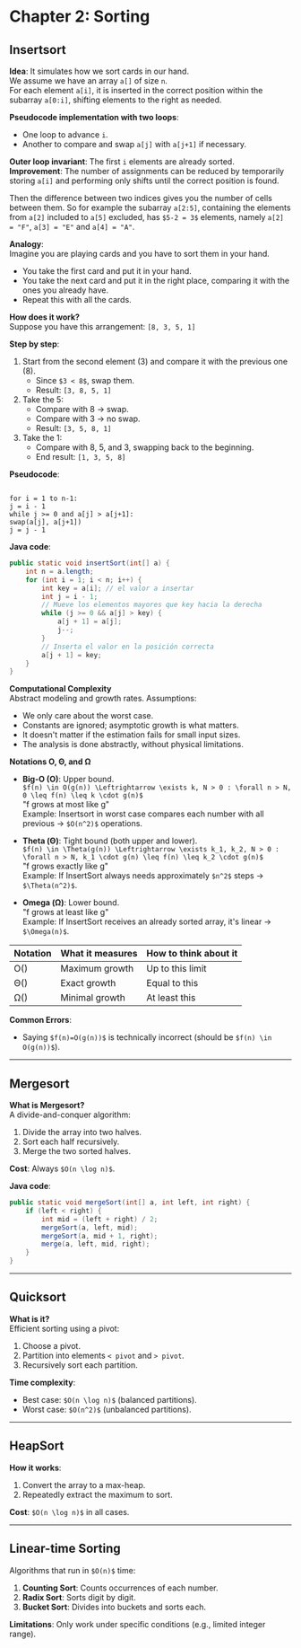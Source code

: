 # Chapter 2: Sorting

## Insertsort

**Idea**: It simulates how we sort cards in our hand.  
We assume we have an array `a[]` of size `n`.  
For each element `a[i]`, it is inserted in the correct position within the subarray `a[0:i]`, shifting elements to the right as needed.

**Pseudocode implementation with two loops**:

- One loop to advance `i`.
- Another to compare and swap `a[j]` with `a[j+1]` if necessary.

**Outer loop invariant**: The first `i` elements are already sorted.  
**Improvement**: The number of assignments can be reduced by temporarily storing `a[i]` and performing only shifts until the correct position is found.

Then the difference between two indices gives you the number of cells between them. So for example the subarray `a[2:5]`, containing the elements from `a[2]` included to `a[5]` excluded, has `$5-2 = 3$` elements, namely `a[2] = "F"`, `a[3] = "E"` and `a[4] = "A"`.

**Analogy**:  
Imagine you are playing cards and you have to sort them in your hand.

- You take the first card and put it in your hand.
- You take the next card and put it in the right place, comparing it with the ones you already have.
- Repeat this with all the cards.

**How does it work?**  
Suppose you have this arrangement: `[8, 3, 5, 1]`

**Step by step**:

1. Start from the second element (3) and compare it with the previous one (8).
   - Since `$3 < 8$`, swap them.
   - Result: `[3, 8, 5, 1]`
2. Take the 5:
   - Compare with 8 → swap.
   - Compare with 3 → no swap.
   - Result: `[3, 5, 8, 1]`
3. Take the 1:
   - Compare with 8, 5, and 3, swapping back to the beginning.
   - End result: `[1, 3, 5, 8]`

**Pseudocode**:

```

for i = 1 to n-1:
j = i - 1
while j >= 0 and a[j] > a[j+1]:
swap(a[j], a[j+1])
j = j - 1

```

**Java code**:

```java
public static void insertSort(int[] a) {
    int n = a.length;
    for (int i = 1; i < n; i++) {
        int key = a[i]; // el valor a insertar
        int j = i - 1;
        // Mueve los elementos mayores que key hacia la derecha
        while (j >= 0 && a[j] > key) {
            a[j + 1] = a[j];
            j--;
        }
        // Inserta el valor en la posición correcta
        a[j + 1] = key;
    }
}
```

**Computational Complexity**  
Abstract modeling and growth rates. Assumptions:

- We only care about the worst case.
- Constants are ignored; asymptotic growth is what matters.
- It doesn't matter if the estimation fails for small input sizes.
- The analysis is done abstractly, without physical limitations.

**Notations O, Θ, and Ω**

- **Big-O (O)**: Upper bound.  
  `$f(n) \in O(g(n)) \Leftrightarrow \exists k, N > 0 : \forall n > N, 0 \leq f(n) \leq k \cdot g(n)$`  
  "f grows at most like g"  
  Example: Insertsort in worst case compares each number with all previous → `$O(n^2)$` operations.

- **Theta (Θ)**: Tight bound (both upper and lower).  
  `$f(n) \in \Theta(g(n)) \Leftrightarrow \exists k_1, k_2, N > 0 : \forall n > N, k_1 \cdot g(n) \leq f(n) \leq k_2 \cdot g(n)$`  
  "f grows exactly like g"  
  Example: If InsertSort always needs approximately `$n^2$` steps → `$\Theta(n^2)$`.

- **Omega (Ω)**: Lower bound.  
  "f grows at least like g"  
  Example: If InsertSort receives an already sorted array, it's linear → `$\Omega(n)$`.

| Notation | What it measures | How to think about it |
| -------- | ---------------- | --------------------- |
| O()      | Maximum growth   | Up to this limit      |
| Θ()      | Exact growth     | Equal to this         |
| Ω()      | Minimal growth   | At least this         |

**Common Errors**:

- Saying `$f(n)=O(g(n))$` is technically incorrect (should be `$f(n) \in O(g(n))$`).

---

## Mergesort

**What is Mergesort?**  
A divide-and-conquer algorithm:

1. Divide the array into two halves.
2. Sort each half recursively.
3. Merge the two sorted halves.

**Cost**: Always `$O(n \log n)$`.

**Java code**:

```java
public static void mergeSort(int[] a, int left, int right) {
    if (left < right) {
        int mid = (left + right) / 2;
        mergeSort(a, left, mid);
        mergeSort(a, mid + 1, right);
        merge(a, left, mid, right);
    }
}
```

---

## Quicksort

**What is it?**  
Efficient sorting using a pivot:

1. Choose a pivot.
2. Partition into elements `< pivot` and `> pivot`.
3. Recursively sort each partition.

**Time complexity**:

- Best case: `$O(n \log n)$` (balanced partitions).
- Worst case: `$O(n^2)$` (unbalanced partitions).

---

## HeapSort

**How it works**:

1. Convert the array to a max-heap.
2. Repeatedly extract the maximum to sort.

**Cost**: `$O(n \log n)$` in all cases.

---

## Linear-time Sorting

Algorithms that run in `$O(n)$` time:

1. **Counting Sort**: Counts occurrences of each number.
2. **Radix Sort**: Sorts digit by digit.
3. **Bucket Sort**: Divides into buckets and sorts each.

**Limitations**: Only work under specific conditions (e.g., limited integer range).
